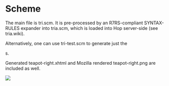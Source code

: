Scheme
=======

The main file is tri.scm. It is pre-processed by an R7RS-compliant
SYNTAX-RULES expander into tria.scm, which is loaded into Hop
server-side (see tria.wiki).

Alternatively, one can use tri-test.scm to generate just the <DIV>s.

Generated teapot-right.xhtml and Mozilla rendered teapot-right.png
are included as well.


<img src="https://github.com/kourzanov/teapots/blob/master/pjotr/teapot-right.png?raw=true"/>
